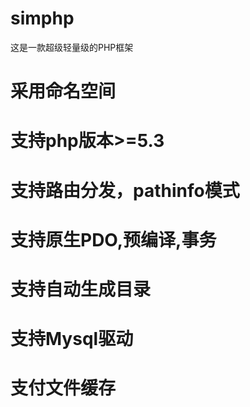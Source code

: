 # simphp
这是一款超级轻量级的PHP框架
# 采用命名空间
# 支持php版本>=5.3
# 支持路由分发，pathinfo模式
# 支持原生PDO,预编译,事务
# 支持自动生成目录
# 支持Mysql驱动
# 支付文件缓存
